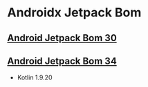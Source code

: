 # Androidx Jetpack Bom 

## [Android Jetpack Bom 30](doc/Android-Jetpack-Bom-30.MD)

## [Android Jetpack Bom 34](doc/Android-Jetpack-Bom-34.MD)

- Kotlin 1.9.20
